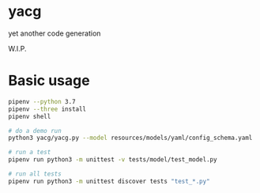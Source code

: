 # yacg
yet another code generation

W.I.P.

# Basic usage

```bash
pipenv --python 3.7
pipenv --three install
pipenv shell

# do a demo run
python3 yacg/yacg.py --model resources/models/yaml/config_schema.yaml

# run a test
pipenv run python3 -m unittest -v tests/model/test_model.py

# run all tests
pipenv run python3 -m unittest discover tests "test_*.py"
```